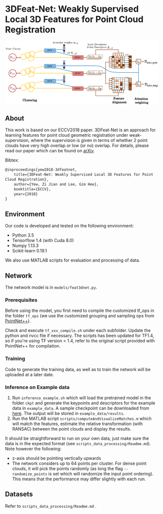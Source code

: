 # 3DFeat-Net: Weakly Supervised Local 3D Features for Point Cloud Registration


![pic-network](docs/pic-network.png)

## About

This work is based on our ECCV2018 paper. 3DFeat-Net is an approach for learning features for point cloud geometric registration under weak-supervision, where the supervision is given in terms of whether 2 point clouds have very high overlap or low (or no) overlap. For details, please read our paper which can be found on [arXiv](https://arxiv.org/abs/1807.09413).

Bibtex:

```
@inproceedings{yew2018-3dfeatnet, 
    title={3DFeat-Net: Weakly Supervised Local 3D Features for Point Cloud Registration}, 
    author={Yew, Zi Jian and Lee, Gim Hee}, 
    booktitle={ECCV},
    year={2018} 
}
```

## Environment

Our code is developed and tested on the following environment:

* Python 3.5
* Tensorflow 1.4 (with Cuda 8.0)
* Numpy 1.13.3
* Scikit-learn 0.19.1

We also use MATLAB scripts for evaluation and processing of data.

## Network

The network model is in `models/feat3dnet.py`.

### Prerequisites

Before using the model, you first need to compile the customized tf_ops in the folder `tf_ops` (we use the customized grouping and sampling ops from [PointNet++](https://github.com/charlesq34/pointnet2)). 

Check and execute `tf_xxx_compile.sh` under each subfolder. Update the python and nvcc file if necessary. The scripts has been updated for TF1.4, so if you're using TF version < 1.4, refer to the original script provided with PointNet++ for compilation.

### Training

Code to generate the training data, as well as to train the network will be uploaded at a later date.

### Inference on Example data

1. Run `inference_example.sh` which will load the pretrained model in the folder `ckpt` and generate the keypoints and descriptors for the example data in `example_data`. A sample checkpoint can be downloaded from [here](https://drive.google.com/open?id=1JYZvFmMO3hgLN4ao3MqcMVgHYZtHhPOv). The output will be stored in `example_data/results`.
2. Run the MATLAB script `scripts/computeAndVisualizeMatches.m` which will match the features, estimate the relative transformation (with RANSAC) between the point clouds and display the results.

It should be straightforward to run on your own data, just make sure the data is in the expected format (see `scripts_data_processing/Readme.md`). Note however the following:

* z-axis should be pointing vertically upwards
* The network considers up to 64 points per cluster. For dense point clouds, it will pick the points randomly (as long the flag `--randomize_points` is set which will randomize the input point ordering). This means that the performance may differ slightly with each run.

## Datasets
Refer to `scripts_data_processing/Readme.md` .